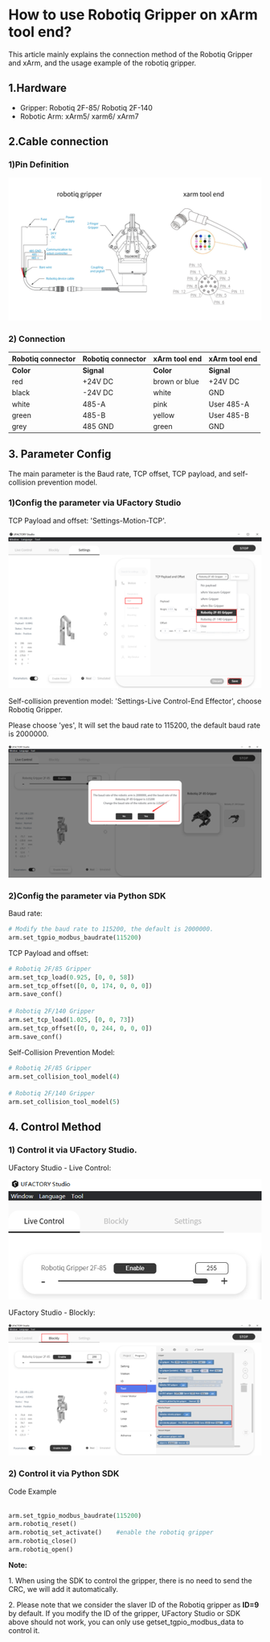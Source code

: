 # How to use Robotiq Gripper on xArm tool end?

This article mainly explains the connection method of the Robotiq Gripper and xArm, and the usage example of the robotiq gripper.


## 1.Hardware

* Gripper: Robotiq 2F-85/ Robotiq 2F-140
* Robotic Arm: xArm5/ xarm6/ xArm7

## 2.Cable connection

### 1)Pin Definition

![](../assets/RobotiqGripper.jpg)

### 2) Connection

| Robotiq connector | Robotiq connector | xArm tool end | xArm tool end |
|-------------------|-------------------|---------------|---------------|
| **Color**         | **Signal**        | **Color**     | **Signal**    |
| red               | +24V DC           | brown or blue   | +24V DC       |
| black             | -24V DC           | white         | GND           |
| white             | 485-A             | pink          | User 485-A    |
| green             | 485-B             | yellow        | User 485-B    |
| grey              | 485 GND           | green         | GND           |


## 3. Parameter Config

The main parameter is the Baud rate, TCP offset, TCP payload, and self-collision prevention model.

### 1)Config the parameter via UFactory Studio

TCP Payload and offset: 'Settings-Motion-TCP'.

![](../assets/image(10).png)

Self-collision prevention model: 'Settings-Live Control-End Effector', choose Robotiq Gripper.

Please choose 'yes', It will set the baud rate to 115200, the default baud rate is 2000000.

![](../assets/image(53).png)

### 2)Config the parameter via Python SDK

Baud rate:

```python
# Modify the baud rate to 115200, the default is 2000000.
arm.set_tgpio_modbus_baudrate(115200)  

```


TCP Payload and offset:


```python
# Robotiq 2F/85 Gripper
arm.set_tcp_load(0.925, [0, 0, 58])
arm.set_tcp_offset([0, 0, 174, 0, 0, 0])
arm.save_conf()

# Robotiq 2F/140 Gripper
arm.set_tcp_load(1.025, [0, 0, 73])
arm.set_tcp_offset([0, 0, 244, 0, 0, 0])
arm.save_conf()
```


Self-Collision Prevention Model:


```python
# Robotiq 2F/85 Gripper
arm.set_collision_tool_model(4)

# Robotiq 2F/140 Gripper
arm.set_collision_tool_model(5)
```


## 4. Control Method

### 1) Control it via UFactory Studio.

UFactory Studio - Live Control:



![](../assets/image(4)(1)(1)(1).png)



UFactory Studio - Blockly:

![](../assets/image(5)(1)(1).png)

### 2) Control it via Python SDK

Code Example
```python

arm.set_tgpio_modbus_baudrate(115200)  
arm.robotiq_reset()
arm.robotiq_set_activate()    #enable the robotiq gripper
arm.robotiq_close()
arm.robotiq_open()
```



**Note:**

1\. When using the SDK to control the gripper, there is no need to send the CRC, we will add it automatically.

2\. Please note that we consider the slaver ID of the Robotiq gripper as **ID=9** by default. If you modify the ID of the gripper, UFactory Studio or SDK above should not work, you can only use getset\_tgpio\_modbus\_data to control it.

